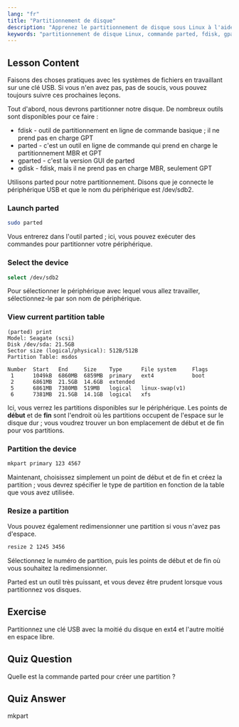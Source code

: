 ```yaml
---
lang: "fr"
title: "Partitionnement de disque"
description: "Apprenez le partitionnement de disque sous Linux à l'aide de parted. Comprenez comment partitionner, sélectionner, afficher et redimensionner des disques. Démarrez avec ce guide convivial pour débutants !"
keywords: "partitionnement de disque Linux, commande parted, fdisk, gparted, tutoriel Linux, Linux pour débutants, gestion de disque, guide Linux"
---
```


## Lesson Content

Faisons des choses pratiques avec les systèmes de fichiers en travaillant sur une clé USB. Si vous n'en avez pas, pas de soucis, vous pouvez toujours suivre ces prochaines leçons.

Tout d'abord, nous devrons partitionner notre disque. De nombreux outils sont disponibles pour ce faire :

- fdisk - outil de partitionnement en ligne de commande basique ; il ne prend pas en charge GPT
- parted - c'est un outil en ligne de commande qui prend en charge le partitionnement MBR et GPT
- gparted - c'est la version GUI de parted
- gdisk - fdisk, mais il ne prend pas en charge MBR, seulement GPT

Utilisons parted pour notre partitionnement. Disons que je connecte le périphérique USB et que le nom du périphérique est /dev/sdb2.

### Launch parted

```bash
sudo parted
```

Vous entrerez dans l'outil parted ; ici, vous pouvez exécuter des commandes pour partitionner votre périphérique.

### Select the device

```bash
select /dev/sdb2
```

Pour sélectionner le périphérique avec lequel vous allez travailler, sélectionnez-le par son nom de périphérique.

### View current partition table

```plaintext
(parted) print
Model: Seagate (scsi)
Disk /dev/sda: 21.5GB
Sector size (logical/physical): 512B/512B
Partition Table: msdos

Number  Start   End     Size    Type      File system     Flags
 1      1049kB  6860MB  6859MB  primary   ext4            boot
 2      6861MB  21.5GB  14.6GB  extended
 5      6861MB  7380MB  519MB   logical   linux-swap(v1)
 6      7381MB  21.5GB  14.1GB  logical   xfs
```

Ici, vous verrez les partitions disponibles sur le périphérique. Les points de **début** et de **fin** sont l'endroit où les partitions occupent de l'espace sur le disque dur ; vous voudrez trouver un bon emplacement de début et de fin pour vos partitions.

### Partition the device

```bash
mkpart primary 123 4567
```

Maintenant, choisissez simplement un point de début et de fin et créez la partition ; vous devrez spécifier le type de partition en fonction de la table que vous avez utilisée.

### Resize a partition

Vous pouvez également redimensionner une partition si vous n'avez pas d'espace.

```bash
resize 2 1245 3456
```

Sélectionnez le numéro de partition, puis les points de début et de fin où vous souhaitez la redimensionner.

Parted est un outil très puissant, et vous devez être prudent lorsque vous partitionnez vos disques.

## Exercise

Partitionnez une clé USB avec la moitié du disque en ext4 et l'autre moitié en espace libre.

## Quiz Question

Quelle est la commande parted pour créer une partition ?

## Quiz Answer

mkpart
